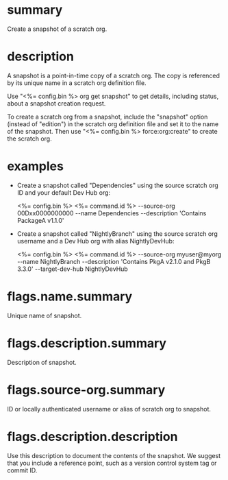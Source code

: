 # summary

Create a snapshot of a scratch org.

# description

A snapshot is a point-in-time copy of a scratch org. The copy is referenced by its unique name in a scratch org definition file.

Use "<%= config.bin %> org get snapshot" to get details, including status, about a snapshot creation request.

To create a scratch org from a snapshot, include the "snapshot" option (instead of "edition") in the scratch org definition file and set it to the name of the snapshot. Then use "<%= config.bin %> force:org:create" to create the scratch org.

# examples

- Create a snapshot called "Dependencies" using the source scratch org ID and your default Dev Hub org:

  <%= config.bin %> <%= command.id %> --source-org 00Dxx0000000000 --name Dependencies --description 'Contains PackageA v1.1.0'

- Create a snapshot called "NightlyBranch" using the source scratch org username and a Dev Hub org with alias NightlyDevHub:

  <%= config.bin %> <%= command.id %> --source-org myuser@myorg --name NightlyBranch --description 'Contains PkgA v2.1.0 and PkgB 3.3.0' --target-dev-hub NightlyDevHub

# flags.name.summary

Unique name of snapshot.

# flags.description.summary

Description of snapshot.

# flags.source-org.summary

ID or locally authenticated username or alias of scratch org to snapshot.

# flags.description.description

Use this description to document the contents of the snapshot. We suggest that you include a reference point, such as a version control system tag or commit ID.
